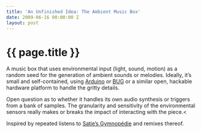 ```yaml
---
title: 'An Unfinished Idea: The Ambient Music Box'
date: 2009-06-16 00:00:00 Z
layout: post
---
```


{{ page.title }}
================

A music box that uses environmental input (light, sound, motion) as a random seed for the generation of ambient sounds or melodies. Ideally, it’s small and self-contained, using [Arduino](http://www.arduino.cc/) or [BUG](http://www.buglabs.net/) or a similar open, hackable hardware platform to handle the gritty details.

Open question as to whether it handles its own audio synthesis or triggers from a bank of samples. The granularity and sensitivity of the environmental sensors really makes or breaks the impact of interacting with the piece.\<

Inspired by repeated listens to [Satie’s Gymnopédie](http://en.wikipedia.org/wiki/Gymnopédie) and remixes thereof.
